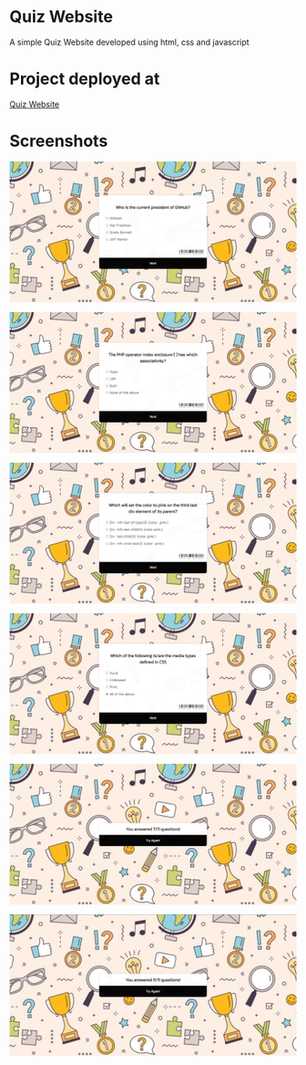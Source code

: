 # Quiz Website
 A simple Quiz Website developed using html, css and javascript

# Project deployed at

<a href="https://mithesh14.github.io/Github-profile/">Quiz Website</a>

# Screenshots 

![screenshots](https://github.com/Mithesh14/Quiz-website/blob/main/images/image1.jpg)

![screenshots](https://github.com/Mithesh14/Quiz-website/blob/main/images/image2.jpg)

![screenshots](https://github.com/Mithesh14/Quiz-website/blob/main/images/image3.jpg)

![screenshots](https://github.com/Mithesh14/Quiz-website/blob/main/images/image4.jpg)

![screenshots](https://github.com/Mithesh14/Quiz-website/blob/main/images/image5.jpg)

![screenshots](https://github.com/Mithesh14/Quiz-website/blob/main/images/image6.jpg)

